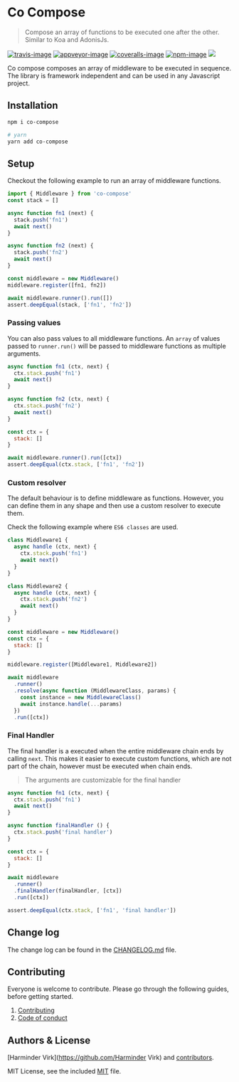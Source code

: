 # Co Compose

> Compose an array of functions to be executed one after the other. Similar to Koa and AdonisJs.

[![travis-image]][travis-url]
[![appveyor-image]][appveyor-url]
[![coveralls-image]][coveralls-url]
[![npm-image]][npm-url]
![](https://img.shields.io/badge/Uses-Typescript-294E80.svg?style=flat-square&colorA=ddd)

Co compose composes an array of middleware to be executed in sequence. The library is framework independent and can be used in any Javascript project.

## Installation

```sh
npm i co-compose

# yarn
yarn add co-compose
```

## Setup
Checkout the following example to run an array of middleware functions.

```ts
import { Middleware } from 'co-compose'
const stack = []

async function fn1 (next) {
  stack.push('fn1')
  await next()
}

async function fn2 (next) {
  stack.push('fn2')
  await next()
}

const middleware = new Middleware()
middleware.register([fn1, fn2])

await middleware.runner().run([])
assert.deepEqual(stack, ['fn1', 'fn2'])
```

### Passing values
You can also pass values to all middleware functions. An `array` of values passed to `runner.run()` will be passed to middleware functions as multiple arguments.

```js
async function fn1 (ctx, next) {
  ctx.stack.push('fn1')
  await next()
}

async function fn2 (ctx, next) {
  ctx.stack.push('fn2')
  await next()
}

const ctx = {
  stack: []
}

await middleware.runner().run([ctx])
assert.deepEqual(ctx.stack, ['fn1', 'fn2'])
```

### Custom resolver
The default behaviour is to define middleware as functions. However, you can define them in any shape and then use a custom resolver to execute them. 

Check the following example where `ES6 classes` are used.

```js
class Middleware1 {
  async handle (ctx, next) {
    ctx.stack.push('fn1')
    await next()
  }
}

class Middleware2 {
  async handle (ctx, next) {
    ctx.stack.push('fn2')
    await next()
  }
}

const middleware = new Middleware()
const ctx = {
  stack: []
}

middleware.register([Middleware1, Middleware2])

await middleware
  .runner()
  .resolve(async function (MiddlewareClass, params) {
    const instance = new MiddlewareClass()
    await instance.handle(...params)
  })
  .run([ctx])
```

### Final Handler
The final handler is a executed when the entire middleware chain ends by calling `next`. This makes it easier to execute custom functions, which are not part of the chain, however must be executed when chain ends.

> The arguments are customizable for the final handler

```js
async function fn1 (ctx, next) {
  ctx.stack.push('fn1')
  await next()
}

async function finalHandler () {
  ctx.stack.push('final handler')
}

const ctx = {
  stack: []
}

await middleware
  .runner()
  .finalHandler(finalHandler, [ctx])
  .run([ctx])

assert.deepEqual(ctx.stack, ['fn1', 'final handler'])
```

## Change log

The change log can be found in the [CHANGELOG.md](CHANGELOG.md) file.

## Contributing

Everyone is welcome to contribute. Please go through the following guides, before getting started.

1. [Contributing](https://adonisjs.com/contributing)
2. [Code of conduct](https://adonisjs.com/code-of-conduct)


## Authors & License
[Harminder Virk](https://github.com/Harminder Virk) and [contributors](https://github.com/poppinss/co-compose/graphs/contributors).

MIT License, see the included [MIT](LICENSE.md) file.

[travis-image]: https://img.shields.io/travis/poppinss/co-compose/master.svg?style=flat-square&logo=travis
[travis-url]: https://travis-ci.org/poppinss/co-compose "travis"

[appveyor-image]: https://img.shields.io/appveyor/ci/thetutlage/co-compose/master.svg?style=flat-square&logo=appveyor
[appveyor-url]: https://ci.appveyor.com/project/thetutlage/co-compose "appveyor"

[coveralls-image]: https://img.shields.io/coveralls/poppinss/co-compose/master.svg?style=flat-square
[coveralls-url]: https://coveralls.io/github/poppinss/co-compose "coveralls"

[npm-image]: https://img.shields.io/npm/v/co-compose.svg?style=flat-square&logo=npm
[npm-url]: https://npmjs.org/package/co-compose "npm"
